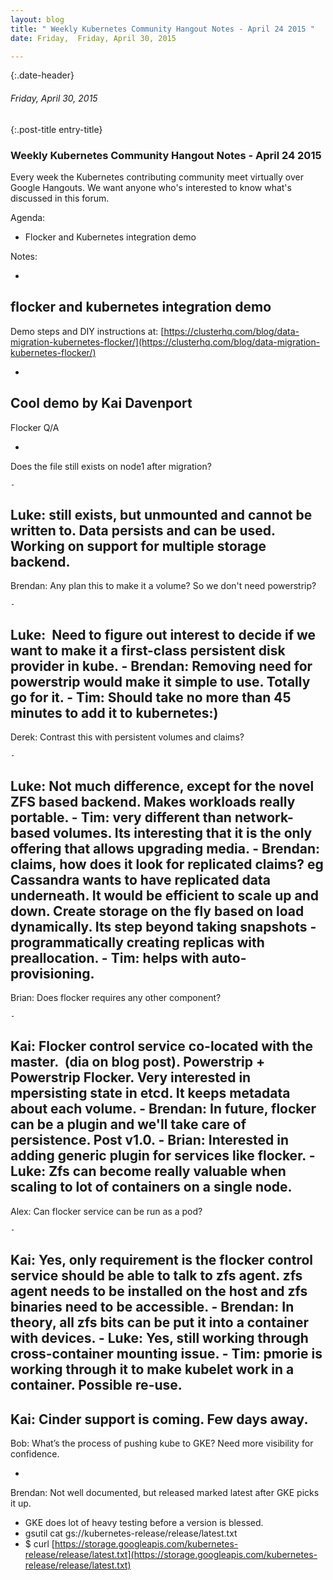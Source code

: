 ```yaml
---
layout: blog
title: " Weekly Kubernetes Community Hangout Notes - April 24 2015 " 
date: Friday,  Friday, April 30, 2015 

---
```

{:.date-header}
###### Friday, April 30, 2015 

{:.post-title entry-title}
### Weekly Kubernetes Community Hangout Notes - April 24 2015 

  

Every week the Kubernetes contributing community meet virtually over Google Hangouts. We want anyone who's interested to know what's discussed in this forum.  
  

Agenda:

- Flocker and Kubernetes integration demo

Notes:

- 
flocker and kubernetes integration demo
- 
Demo steps and DIY instructions at: [https://clusterhq.com/blog/data-migration-kubernetes-flocker/](https://clusterhq.com/blog/data-migration-kubernetes-flocker/)

  - 
Cool demo by Kai Davenport
- 
Flocker Q/A

  - 
Does the file still exists on node1 after migration? 

    - 
Luke: still exists, but unmounted and cannot be written to. Data persists and can be used. Working on support for multiple storage backend.
  - 
Brendan: Any plan this to make it a volume? So we don't need powerstrip?

    - 
Luke: &nbsp;Need to figure out interest to decide if we want to make it a first-class persistent disk provider in kube.
    - 
Brendan: Removing need for powerstrip would make it simple to use. Totally go for it. 
    - 
Tim: Should take no more than 45 minutes to add it to kubernetes:)
  - 
Derek: Contrast this with persistent volumes and claims?

    - 
Luke: Not much difference, except for the novel ZFS based backend. Makes workloads really portable.
    - 
Tim: very different than network-based volumes. Its interesting that it is the only offering that allows upgrading media. 
    - 
Brendan: claims, how does it look for replicated claims? eg Cassandra wants to have replicated data underneath. It would be efficient to scale up and down. Create storage on the fly based on load dynamically. Its step beyond taking snapshots - programmatically creating replicas with preallocation. 
    - 
Tim: helps with auto-provisioning.
  - 
Brian: Does flocker requires any other component?

    - 
Kai: Flocker control service co-located with the master. &nbsp;(dia on blog post). Powerstrip + Powerstrip Flocker. Very interested in mpersisting state in etcd. It keeps metadata about each volume.
    - 
Brendan: In future, flocker can be a plugin and we'll take care of persistence. Post v1.0.
    - 
Brian: Interested in adding generic plugin for services like flocker.
    - 
Luke: Zfs can become really valuable when scaling to lot of containers on a single node.
  - 
Alex: Can flocker service can be run as a pod?

    - 
Kai: Yes, only requirement is the flocker control service should be able to talk to zfs agent. zfs agent needs to be installed on the host and zfs binaries need to be accessible.
    - 
Brendan: In theory, all zfs bits can be put it into a container with devices.
    - 
Luke: Yes, still working through cross-container mounting issue.
    - 
Tim: pmorie is working through it to make kubelet work in a container. Possible re-use.
  - 
Kai: Cinder support is coming. Few days away.
- 
Bob: What’s the process of pushing kube to GKE? Need more visibility for confidence.

  - 
Brendan: Not well documented, but released marked latest after GKE picks it up.
  - GKE does lot of heavy testing before a version is blessed.
  - gsutil cat gs://kubernetes-release/release/latest.txt
  - $ curl&nbsp;[https://storage.googleapis.com/kubernetes-release/release/latest.txt](https://storage.googleapis.com/kubernetes-release/release/latest.txt)
